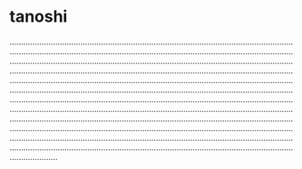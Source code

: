 # tanoshi
.....................................................................................................................................................................................................................................................................................................................................................................................................................................................................................................................................................................................................................................................................................................................................................................................................................................................................................................................................................................................................................................................................................................................................................................................................................................................................................................................................................................................................................................................................................................................................................................